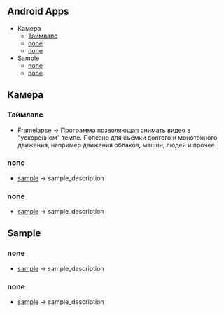 ## Android Apps
 - Камера
   - [Таймлапс](#таймлапс)
   - [none]()
   - [none]()
 - Sample
   - [none]()
   - [none]()
   
## Камера
### Таймлапс
- [Framelapse](https://4pda.ru/forum/index.php?act=attach&id=10979685&dlsess=93ba675ca5144ebc856bfe78ad7118ef) -> Программа позволяющая снимать видео в "ускоренном" темпе. Полезно для съёмки долгого и монотонного движения, например движения облаков, машин, людей и прочее.
### none
- [sample]() -> sample_description
### none
- [sample]() -> sample_description

## Sample
### none
- [sample]() -> sample_description
### none
- [sample]() -> sample_description

